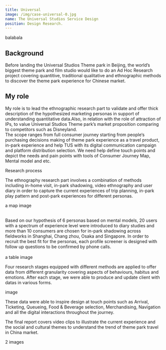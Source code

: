 ```yaml
---
title: Universal
image: /img/case-universal-0.jpg
name: The Universal Studios Service Design
position: Design Research.
---
```

balabala

## **Background**

Before landing the Universal Studios Theme park in Beijing, the world’s biggest theme park and film studio would like to do an Ad Hoc Research project covering quantitive, traditional qualitative and ethnographic methods to discover the theme park experience for Chinese market.

## **My role**

My role is to lead the ethnographic research part to validate and offer thick description of the hypothesized marketing personas in support of understanding quantitative data.Also, in relation with the role of attraction of IPs, to value Universal Studios Theme park’s market proposition comparing to competitors such as Disneyland.\
The scope ranges from full consumer journey starting from people‘s purchasing decisions making of theme park experience as a travel product, in-park experience and help TUS with its digital communication campaign and platform distribution selection. We need help define touch points and depict the needs and pain points with tools of Consumer Journey Map, Mental model and etc.

Research process

The ethnography research part involves a combination of methods including in-home visit, in-park shadowing, video ethnography and user diary in order to capture the current experiences of trip planning, in-park play pattern and post-park experiences for different personas.

a map image

\
Based on our hypothesis of 6 personas based on mental models, 20 users with a spectrum of experience level were introduced to diary studies and more than 10 consumers are chosen for in-park shadowing across fieldworks in Shanghai, Chang zhou, Osaka and Singapore. In order to recruit the best fit for the personas, each profile screener is designed with follow up questions to be confirmed by phone calls.\
\
a table image

Four research stages equipped with different methods are applied to offer data from different granularity covering aspects of behaviours, habitus and emotions. After each stage, we were able to produce and update client with datas in various forms.

image

These data were able to inspire design at touch points such as Arrival, Ticketing, Queueing, Food & Beverage selection, Merchandising, Navigation and all the digital interactions throughout the journey.

The final report covers video clips to illustrate the current experience and the social and cultural themes to understand the trend of theme park travel in China market.

2 images

